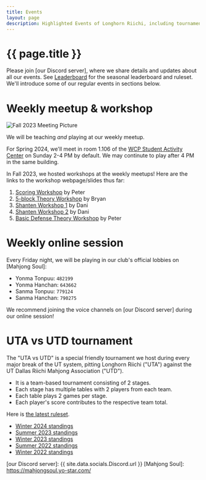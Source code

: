 ```yaml
---
title: Events
layout: page
description: Highlighted Events of Longhorn Riichi, including tournaments and weekly game sessions.
---
```


# {{ page.title }}

Please join [our Discord server], where we share details and updates about all our events. See [Leaderboard](/leaderboard/) for the seasonal leaderboard and ruleset. We'll introduce some of our regular events in sections below.

# Weekly meetup & workshop

![Fall 2023 Meeting Picture](https://lh3.googleusercontent.com/pw/AIL4fc-LX0Sc-h6LPLjBq3zDfJUPM8ZD9SVF5xD7oHRPK5JJ4PScxKu9cJcX8WXuhEjaWAFJ7UyoqWFLKHbGs7bQdamXHK5vH1JeTUCCl5Au70wHGTwnPzI=w700)

We will be teaching *and* playing at our weekly meetup.

For Spring 2024, we'll meet in room 1.106 of the [WCP Student Activity Center](https://goo.gl/maps/oQdE96JN4a3atbvZ7) on Sunday 2-4 PM by default. We may continute to play after 4 PM in the same building.

In Fall 2023, we hosted workshops at the weekly meetups! Here are the links to the workshop webpage/slides thus far:

1. [Scoring Workshop](https://peterish.com/riichi-docs/workshop-scoring-hands) by Peter
2. [5-block Theory Workshop](https://docs.google.com/presentation/d/1saM1aYETWs1ToNofNnsXcZNlr-4bnIrv/edit?usp=share_link&ouid=103585935535825729481&rtpof=true&sd=true) by Bryan
3. [Shanten Workshop 1](https://docs.google.com/presentation/d/1nM2XCc7PPhpUsC8wN3cpaP1BGiWvnZm1/edit?usp=share_link&ouid=103585935535825729481&rtpof=true&sd=true) by Dani
4. [Shanten Workshop 2](https://docs.google.com/presentation/d/1gg1lRqaQGmkpR4O2pV2_hvai7yOIl1dD/edit?usp=share_link&ouid=103585935535825729481&rtpof=true&sd=true) by Dani
5. [Basic Defense Theory Workshop](https://docs.google.com/presentation/d/1NeuWSqlYFINtj9aDZmjAp0e4DgbZ7ksL3VSSj1GyxVo/edit?usp=sharing) by Peter

# Weekly online session

Every Friday night, we will be playing in our club's official lobbies on [Mahjong Soul]:
- Yonma Tonpuu: `482199`
- Yonma Hanchan: `643662`
- Sanma Tonpuu: `779124`
- Sanma Hanchan: `790275`

We recommend joining the voice channels on [our Discord server] during our online session!

# UTA vs UTD tournament

The "UTA vs UTD" is a special friendly tournament we host during every major break of the UT system, pitting Longhorn Riichi ("UTA") against the UT Dallas Riichi Mahjong Association ("UTD").
- It is a team-based tournament consisting of 2 stages.
- Each stage has multiple tables with 2 players from each team.
- Each table plays 2 games per stage.
- Each player's score contributes to the respective team total.

Here is [the latest ruleset](https://docs.google.com/document/d/1IJp5r_OeAy2JXM066GZrPYXD6zSUeH3QZppZywMOwWs/edit?usp=sharing).
- [Winter 2024 standings](https://docs.google.com/spreadsheets/d/1BQ1w98Ipp_7OUa_sgn8rK40TLIbV_LuqxXkPhO4H6-Y/edit/usp=sharing)
- [Summer 2023 standings](https://docs.google.com/spreadsheets/d/1rvsH9FQVwqV5IE5YJbBqVqPjCJsl6P7E376IQBg4_Pg/edit?usp=sharing)
- [Winter 2023 standings](https://docs.google.com/spreadsheets/d/1YK2B4Mv-31dtxCOUBQ0Ru6SlJ2d2nW8tydEtP77ErHk/edit?usp=sharing)
- [Summer 2022 standings](https://docs.google.com/spreadsheets/d/1Hz29vIqyktoETFbhjF4pEBodxBX01FwtF5uS8khSLbE/edit?usp=sharing)
- [Winter 2022 standings](https://docs.google.com/spreadsheets/d/165PUJBiv_ZmCp7N2iewhIBR4dnQgXHfNv-7j-IJnpAc/edit?usp=sharing)

[our Discord server]: {{ site.data.socials.Discord.url }}
[Mahjong Soul]: https://mahjongsoul.yo-star.com/
